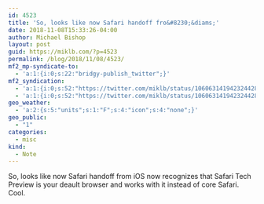 ```yaml
---
id: 4523
title: 'So, looks like now Safari handoff fro&#8230;&diams;'
date: 2018-11-08T15:33:26-04:00
author: Michael Bishop
layout: post
guid: https://miklb.com/?p=4523
permalink: /blog/2018/11/08/4523/
mf2_mp-syndicate-to:
  - 'a:1:{i:0;s:22:"bridgy-publish_twitter";}'
mf2_syndication:
  - 'a:1:{i:0;s:52:"https://twitter.com/miklb/status/1060631419423244289";}'
  - 'a:1:{i:0;s:52:"https://twitter.com/miklb/status/1060631419423244289";}'
geo_weather:
  - 'a:2:{s:5:"units";s:1:"F";s:4:"icon";s:4:"none";}'
geo_public:
  - "1"
categories:
  - misc
kind:
  - Note
---
```

So, looks like now Safari handoff from iOS now recognizes that Safari Tech Preview is your deault browser and works with it instead of core Safari. Cool.